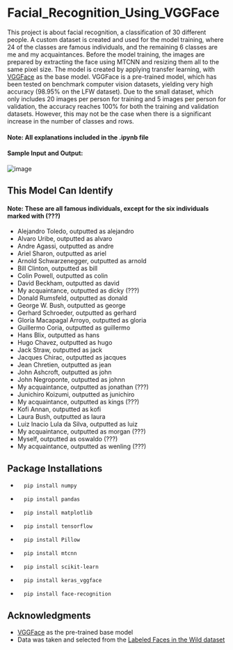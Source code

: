 # Facial_Recognition_Using_VGGFace
This project is about facial recognition, a classification of 30 different people. A custom dataset is created and used for the model training, where 24 of the classes are famous individuals, and the remaining 6 classes are me and my acquaintances. Before the model training, the images are prepared by extracting the face using MTCNN and resizing them all to the same pixel size. The model is created by applying transfer learning, with <a href="http://www.robots.ox.ac.uk/~vgg/publications/2015/Parkhi15/parkhi15.pdf">VGGFace</a> as the base model. VGGFace is a pre-trained model, which has been tested on benchmark computer vision datasets, yielding very high accuracy (98.95% on the LFW dataset). Due to the small dataset, which only includes 20 images per person for training and 5 images per person for validation, the accuracy reaches 100% for both the training and validation datasets. However, this may not be the case when there is a significant increase in the number of classes and rows.


#### Note: All explanations included in the .ipynb file

#### Sample Input and Output: 
![image](https://user-images.githubusercontent.com/103481357/198273235-efce4fff-41f0-451f-adc5-0b9d9908a6fd.png)

## This Model Can Identify
#### Note: These are all famous individuals, except for the six individuals marked with (???)
- Alejandro Toledo, outputted as alejandro
- Alvaro Uribe, outputted as alvaro
- Andre Agassi, outputted as andre
- Ariel Sharon, outputted as ariel
- Arnold Schwarzenegger, outputted as arnold
- Bill Clinton, outputted as bill
- Colin Powell, outputted as colin
- David Beckham, outputted as david
- My acquaintance, outputted as dicky (???)
- Donald Rumsfeld, outputted as donald
- George W. Bush, outputted as george
- Gerhard Schroeder, outputted as gerhard
- Gloria Macapagal Arroyo, outputted as gloria
- Guillermo Coria, outputted as guillermo
- Hans Blix, outputted as hans
- Hugo Chavez, outputted as hugo
- Jack Straw, outputted as jack
- Jacques Chirac, outputted as jacques
- Jean Chretien, outputted as jean
- John Ashcroft, outputted as john
- John Negroponte, outputted as johnn
- My acquaintance, outputted as jonathan (???)
- Junichiro Koizumi, outputted as junichiro
- My acquaintance, outputted as kings (???)
- Kofi Annan, outputted as kofi
- Laura Bush, outputted as laura
- Luiz Inacio Lula da Silva, outputted as luiz
- My acquaintance, outputted as morgan (???)
- Myself, outputted as oswaldo (???)
- My acquaintance, outputted as wenling (???)

## Package Installations
-       pip install numpy
       
-       pip install pandas  

-       pip install matplotlib

-       pip install tensorflow

-       pip install Pillow
     
-       pip install mtcnn
 
-       pip install scikit-learn

-       pip install keras_vggface
  
-       pip install face-recognition

## Acknowledgments
- <a href="http://www.robots.ox.ac.uk/~vgg/publications/2015/Parkhi15/parkhi15.pdf">VGGFace</a> as the pre-trained base model
- Data was taken and selected from the <a href="http://vis-www.cs.umass.edu/lfw/">Labeled Faces in the Wild dataset</a>
